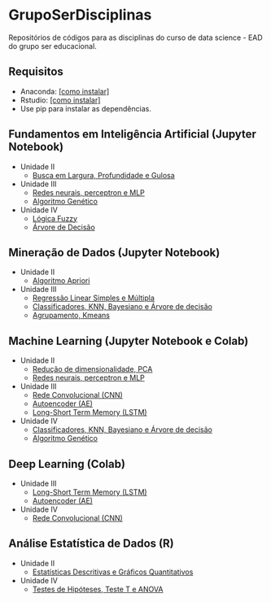 # GrupoSerDisciplinas
Repositórios de códigos para as disciplinas do curso de data science - EAD do grupo ser educacional.

## Requisitos
* Anaconda: [[como instalar]](https://www.youtube.com/watch?v=3oYEesMpAQQ)
* Rstudio: [[como instalar]](https://www.youtube.com/watch?v=l1bWvZMNMCM)
* Use pip para instalar as dependências.


## Fundamentos em Inteligência Artificial (Jupyter Notebook)
+ Unidade II
  + [Busca em Largura, Profundidade e Gulosa](https://github.com/GustavoHFMO/GrupoSerDisciplinas/blob/master/Fundamentos%20em%20Intelig%C3%AAncia%20Artificial/Algoritmos%20de%20busca%20-%20Largura%2C%20Profundidade%20e%20Gulosa.ipynb)
+ Unidade III 
    + [Redes neurais, perceptron e MLP](https://github.com/GustavoHFMO/GrupoSerDisciplinas/blob/master/Machine%20Learning/Redes%20Supervisionadas%20-%20Perceptron%2C%20MLP.ipynb)
  + [Algoritmo Genético](https://github.com/GustavoHFMO/GrupoSerDisciplinas/blob/master/Machine%20Learning/Algoritmo%20Genetico.ipynb)
+ Unidade IV
  + [Lógica Fuzzy](https://github.com/GustavoHFMO/GrupoSerDisciplinas/blob/master/Fundamentos%20em%20Intelig%C3%AAncia%20Artificial/L%C3%B3gica%20Fuzzy.ipynb)
  + [Árvore de Decisão](https://github.com/GustavoHFMO/GrupoSerDisciplinas/blob/master/Minera%C3%A7%C3%A3o%20de%20Dados/Classificadores%20-%20KNN%2C%20Bayesiano%2C%20Arvore.ipynb)

## Mineração de Dados (Jupyter Notebook)
+ Unidade II
  + [Algoritmo Apriori](https://github.com/GustavoHFMO/GrupoSerDisciplinas/blob/master/Minera%C3%A7%C3%A3o%20de%20Dados/Algoritmo%20Apriori.ipynb)
+ Unidade III
  + [Regressão Linear Simples e Múltipla](https://github.com/GustavoHFMO/GrupoSerDisciplinas/blob/master/Minera%C3%A7%C3%A3o%20de%20Dados/Regress%C3%A3o%20-%20Simples%20e%20Multipla.ipynb)
  + [Classificadores, KNN, Bayesiano e Árvore de decisão](https://github.com/GustavoHFMO/GrupoSerDisciplinas/blob/master/Minera%C3%A7%C3%A3o%20de%20Dados/Classificadores%20-%20KNN%2C%20Bayesiano%2C%20Arvore.ipynb)
  + [Agrupamento, Kmeans](https://github.com/GustavoHFMO/GrupoSerDisciplinas/blob/master/Minera%C3%A7%C3%A3o%20de%20Dados/Agrupamento%20-%20Kmeans.ipynb)

## Machine Learning (Jupyter Notebook e Colab)
+ Unidade II
  + [Redução de dimensionalidade, PCA](https://github.com/GustavoHFMO/GrupoSerDisciplinas/blob/master/Machine%20Learning/Redu%C3%A7%C3%A3o%20de%20dimensionalidade%20-%20PCA.ipynb)
  + [Redes neurais, perceptron e MLP](https://github.com/GustavoHFMO/GrupoSerDisciplinas/blob/master/Machine%20Learning/Redes%20Supervisionadas%20-%20Perceptron%2C%20MLP.ipynb)
+ Unidade III
  + [Rede Convolucional (CNN)](https://github.com/GustavoHFMO/GrupoSerDisciplinas/blob/master/CNN.ipynb)
  + [Autoencoder (AE)](https://github.com/GustavoHFMO/GrupoSerDisciplinas/blob/master/Autoencoder.ipynb)
  + [Long-Short Term Memory (LSTM)](https://github.com/GustavoHFMO/GrupoSerDisciplinas/blob/master/LSTM.ipynb)
+ Unidade IV
   + [Classificadores, KNN, Bayesiano e Árvore de decisão](https://github.com/GustavoHFMO/GrupoSerDisciplinas/blob/master/Minera%C3%A7%C3%A3o%20de%20Dados/Algoritmo%20Apriori.ipynb)
   + [Algoritmo Genético](https://github.com/GustavoHFMO/GrupoSerDisciplinas/blob/master/Machine%20Learning/Algoritmo%20Genetico.ipynb)

## Deep Learning (Colab)
+ Unidade III
  + [Long-Short Term Memory (LSTM)](https://github.com/GustavoHFMO/GrupoSerDisciplinas/blob/master/LSTM.ipynb)
  + [Autoencoder (AE)](https://github.com/GustavoHFMO/GrupoSerDisciplinas/blob/master/Autoencoder.ipynb)
+ Unidade IV
  + [Rede Convolucional (CNN)](https://github.com/GustavoHFMO/GrupoSerDisciplinas/blob/master/CNN.ipynb)
  
## Análise Estatística de Dados (R)
+ Unidade II
   + [Estatísticas Descritivas e Gráficos Quantitativos](https://github.com/GustavoHFMO/GrupoSerDisciplinas/blob/master/An%C3%A1lise%20Estat%C3%ADstica%20de%20Dados/Unidade%20III%20-%20Estat%C3%ADsticas%20descritivas%20e%20graficos.R)  
+ Unidade IV
   + [Testes de Hipóteses, Teste T e ANOVA](https://github.com/GustavoHFMO/GrupoSerDisciplinas/blob/master/An%C3%A1lise%20Estat%C3%ADstica%20de%20Dados/Unidade%20IV%20-%20Testes%20de%20Hipotese%2C%20T%20e%20ANOVA.R)  
